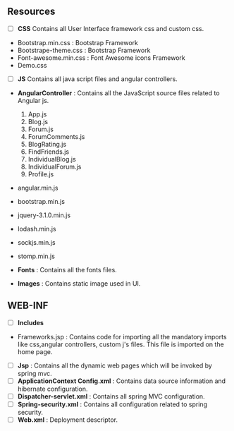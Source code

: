 ## Resources

- [ ]  **CSS** Contains all User Interface framework css and custom css.
 -   Bootstrap.min.css : Bootstrap Framework
 -  Bootstrape-theme.css : Bootstrap Framework
 -  Font-awesome.min.css : Font Awesome icons Framework
 -  Demo.css

- [ ] **JS** Contains all java script files and angular controllers.
-  **AngularController** : Contains all the JavaScript source files related to Angular js.

   1. App.js
   1. Blog.js
   1. Forum.js
   1. ForumComments.js
   1. BlogRating.js
   1. FindFriends.js
   1. IndividualBlog.js
   1. IndividualForum.js
   1. Profile.js
 - angular.min.js
 - bootstrap.min.js
 - jquery-3.1.0.min.js
 - lodash.min.js
 - sockjs.min.js
 - stomp.min.js
-  **Fonts** : Contains all the fonts files.
-  **Images** : Contains static image used in UI.

## WEB-INF

- [ ] **Includes**
-  Frameworks.jsp : Contains code for importing all the mandatory imports like css,angular controllers, custom j's files. This file is imported on the home page.

- [ ] **Jsp** : Contains all the dynamic web pages which will be invoked by spring mvc.
- [ ] **ApplicationContext Config.xml** : Contains data source information and hibernate configuration.
- [ ] **Dispatcher-servlet.xml** : Contains all spring MVC configuration.
- [ ] **Spring-security.xml** : Contains all configuration related to spring security.
- [ ] **Web.xml** : Deployment descriptor.
